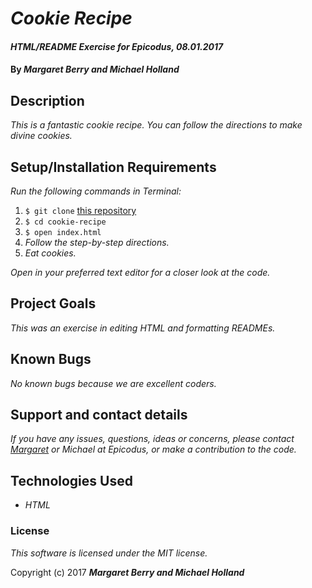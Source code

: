 # _Cookie Recipe_

#### _HTML/README Exercise for Epicodus, 08.01.2017_

#### By _**Margaret Berry and Michael Holland**_

## Description

_This is a fantastic cookie recipe.  You can follow the directions to make divine cookies._

## Setup/Installation Requirements
_Run the following commands in Terminal:_

1. `$ git clone` [this repository](https://github.com/codemargaret/cookie-recipe.git)
2. `$ cd cookie-recipe`
3. `$ open index.html`
4. _Follow the step-by-step directions._
5. _Eat cookies._

_Open in your preferred text editor for a closer look at the code._

## Project Goals
_This was an exercise in editing HTML and formatting READMEs._

## Known Bugs
_No known bugs because we are excellent coders._

## Support and contact details
_If you have any issues, questions, ideas or concerns, please contact [Margaret] or Michael at Epicodus, or make a contribution to the code._

[Margaret]: mailto:margaretshelaghmcgovern@gmail.com

## Technologies Used

* _HTML_

### License

*This software is licensed under the MIT license.*

Copyright (c) 2017 **_Margaret Berry and Michael Holland_**
